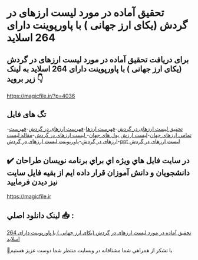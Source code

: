 # تحقیق آماده در مورد لیست ارزهای در گردش (یکای ارز جهانی ) با پاورپوینت دارای 264 اسلاید

## برای دریافت تحقیق آماده در مورد لیست ارزهای در گردش (یکای ارز جهانی ) با پاورپوینت دارای 264 اسلاید به لینک زیر بروید 👇

https://magicfile.ir/?p=4036

## تگ های فایل

-[تحقیق لیست ارزهای در گردش](https://magicfile.ir/product/%d8%aa%d8%ad%d9%82%db%8c%d9%82-%d9%84%db%8c%d8%b3%d8%aa-%d8%a7%d8%b1%d8%b2%d9%87%d8%a7%db%8c-%d8%af%d8%b1-%da%af%d8%b1%d8%af%d8%b4-%db%8c%da%a9%d8%a7%db%8c-%d8%a8%d8%a7-%d9%be%d8%a7%d9%88%d8%b1%d9%be%d9%88%db%8c%d9%86%d8%aa/)-[فهرست ارزها](https://magicfile.ir/product/%d8%aa%d8%ad%d9%82%db%8c%d9%82-%d9%84%db%8c%d8%b3%d8%aa-%d8%a7%d8%b1%d8%b2%d9%87%d8%a7%db%8c-%d8%af%d8%b1-%da%af%d8%b1%d8%af%d8%b4-%db%8c%da%a9%d8%a7%db%8c-%d8%a8%d8%a7-%d9%be%d8%a7%d9%88%d8%b1%d9%be%d9%88%db%8c%d9%86%d8%aa/)-[فهرست ارزهای در گردش](https://magicfile.ir/product/%d8%aa%d8%ad%d9%82%db%8c%d9%82-%d9%84%db%8c%d8%b3%d8%aa-%d8%a7%d8%b1%d8%b2%d9%87%d8%a7%db%8c-%d8%af%d8%b1-%da%af%d8%b1%d8%af%d8%b4-%db%8c%da%a9%d8%a7%db%8c-%d8%a8%d8%a7-%d9%be%d8%a7%d9%88%d8%b1%d9%be%d9%88%db%8c%d9%86%d8%aa/)-[فهرست تمامی ارزهای جهان](https://magicfile.ir/product/%d8%aa%d8%ad%d9%82%db%8c%d9%82-%d9%84%db%8c%d8%b3%d8%aa-%d8%a7%d8%b1%d8%b2%d9%87%d8%a7%db%8c-%d8%af%d8%b1-%da%af%d8%b1%d8%af%d8%b4-%db%8c%da%a9%d8%a7%db%8c-%d8%a8%d8%a7-%d9%be%d8%a7%d9%88%d8%b1%d9%be%d9%88%db%8c%d9%86%d8%aa/)-[لیست ارزش پول های جهان](https://magicfile.ir/product/%d8%aa%d8%ad%d9%82%db%8c%d9%82-%d9%84%db%8c%d8%b3%d8%aa-%d8%a7%d8%b1%d8%b2%d9%87%d8%a7%db%8c-%d8%af%d8%b1-%da%af%d8%b1%d8%af%d8%b4-%db%8c%da%a9%d8%a7%db%8c-%d8%a8%d8%a7-%d9%be%d8%a7%d9%88%d8%b1%d9%be%d9%88%db%8c%d9%86%d8%aa/)-[ لیست ارزهای در گردش](https://magicfile.ir/product/%d8%aa%d8%ad%d9%82%db%8c%d9%82-%d9%84%db%8c%d8%b3%d8%aa-%d8%a7%d8%b1%d8%b2%d9%87%d8%a7%db%8c-%d8%af%d8%b1-%da%af%d8%b1%d8%af%d8%b4-%db%8c%da%a9%d8%a7%db%8c-%d8%a8%d8%a7-%d9%be%d8%a7%d9%88%d8%b1%d9%be%d9%88%db%8c%d9%86%d8%aa/)-[مقاله لیست ارزهای در گردش](https://magicfile.ir/product/%d8%aa%d8%ad%d9%82%db%8c%d9%82-%d9%84%db%8c%d8%b3%d8%aa-%d8%a7%d8%b1%d8%b2%d9%87%d8%a7%db%8c-%d8%af%d8%b1-%da%af%d8%b1%d8%af%d8%b4-%db%8c%da%a9%d8%a7%db%8c-%d8%a8%d8%a7-%d9%be%d8%a7%d9%88%d8%b1%d9%be%d9%88%db%8c%d9%86%d8%aa/)-[پاورپوینت لیست ارزهای در گردش](https://magicfile.ir/product/%d8%aa%d8%ad%d9%82%db%8c%d9%82-%d9%84%db%8c%d8%b3%d8%aa-%d8%a7%d8%b1%d8%b2%d9%87%d8%a7%db%8c-%d8%af%d8%b1-%da%af%d8%b1%d8%af%d8%b4-%db%8c%da%a9%d8%a7%db%8c-%d8%a8%d8%a7-%d9%be%d8%a7%d9%88%d8%b1%d9%be%d9%88%db%8c%d9%86%d8%aa/)-[ppt لیست ارزهای در گردش](https://magicfile.ir/product/%d8%aa%d8%ad%d9%82%db%8c%d9%82-%d9%84%db%8c%d8%b3%d8%aa-%d8%a7%d8%b1%d8%b2%d9%87%d8%a7%db%8c-%d8%af%d8%b1-%da%af%d8%b1%d8%af%d8%b4-%db%8c%da%a9%d8%a7%db%8c-%d8%a8%d8%a7-%d9%be%d8%a7%d9%88%d8%b1%d9%be%d9%88%db%8c%d9%86%d8%aa/)

## ✔️ در سايت فايل هاي ويژه اي براي برنامه نويسان طراحان دانشجويان و دانش آموزان قرار داده ايم از بقيه فايل سايت نيز ديدن فرماييد

https://magicfile.ir


## لينک دانلود اصلي 📥 :

[تحقیق آماده در مورد لیست ارزهای در گردش (یکای ارز جهانی ) با پاورپوینت دارای 264 اسلاید](https://magicfile.ir/product/%d8%aa%d8%ad%d9%82%db%8c%d9%82-%d9%84%db%8c%d8%b3%d8%aa-%d8%a7%d8%b1%d8%b2%d9%87%d8%a7%db%8c-%d8%af%d8%b1-%da%af%d8%b1%d8%af%d8%b4-%db%8c%da%a9%d8%a7%db%8c-%d8%a8%d8%a7-%d9%be%d8%a7%d9%88%d8%b1%d9%be%d9%88%db%8c%d9%86%d8%aa/) 


🙏با تشکر از همراهي شما مشتاقانه در وبسایت منتظر شما دوست عزیز هستیم

